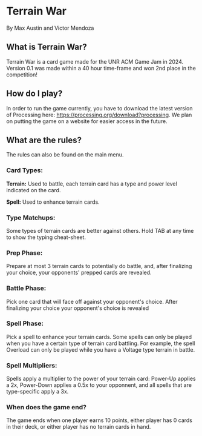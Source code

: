 # **Terrain War**
By Max Austin and Victor Mendoza
## What is Terrain War?
Terrain War is a card game made for the UNR ACM Game Jam in 2024. Version 0.1 was made within a 40 hour time-frame and won 2nd place in the competition!
## How do I play?
In order to run the game currently, you have to download the latest version of Processing here: https://processing.org/download?processing. We plan on putting the game on a website for easier access in the future.
## What are the rules?
The rules can also be found on the main menu.
  ### Card Types:
  **Terrain:** Used to battle, each terrain card has a type and power level indicated on the card.
  
  **Spell:** Used to enhance terrain cards.
  ### Type Matchups:
  Some types of terrain cards are better against others. Hold TAB at any time to show the typing cheat-sheet.
  ### Prep Phase:
  Prepare at most 3 terrain cards to potentially do battle, and, after finalizing your choice, your opponents' prepped cards are revealed.
  ### Battle Phase:
  Pick one card that will face off against your opponent's choice. After finalizing your choice your opponent's choice is revealed
  ### Spell Phase:
  Pick a spell to enhance your terrain cards. Some spells can only be played when you have a certain type of terrain card battling. For example, the spell Overload can only be played while you have a Voltage type terrain in battle.
  ### Spell Multipliers:
  Spells apply a multiplier to the power of your terrain card: Power-Up applies a 2x, Power-Down applies a 0.5x to your opponnent, and all spells that are type-specific apply a 3x.
  ### When does the game end?
  The game ends when one player earns 10 points, either player has 0 cards in their deck, or either player has no terrain cards in hand.
